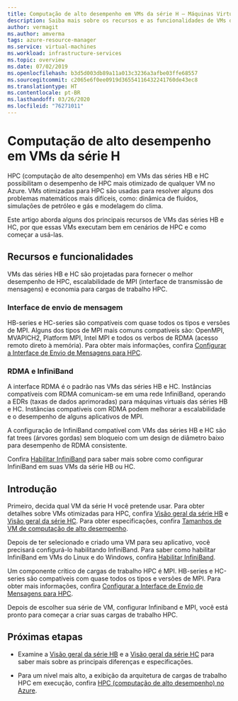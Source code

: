 ```yaml
---
title: Computação de alto desempenho em VMs da série H – Máquinas Virtuais do Azure
description: Saiba mais sobre os recursos e as funcionalidades de VMs da série H otimizadas para HPC.
author: vermagit
ms.author: amverma
tags: azure-resource-manager
ms.service: virtual-machines
ms.workload: infrastructure-services
ms.topic: overview
ms.date: 07/02/2019
ms.openlocfilehash: b3d5d003db89a11a013c3236a3afbe03ffe68557
ms.sourcegitcommit: c2065e6f0ee0919d36554116432241760de43ec8
ms.translationtype: HT
ms.contentlocale: pt-BR
ms.lasthandoff: 03/26/2020
ms.locfileid: "76271011"
---
```

# <a name="high-performance-computing-on-h-series-vms"></a>Computação de alto desempenho em VMs da série H

HPC (computação de alto desempenho) em VMs das séries HB e HC possibilitam o desempenho de HPC mais otimizado de qualquer VM no Azure. VMs otimizadas para HPC são usadas para resolver alguns dos problemas matemáticos mais difíceis, como: dinâmica de fluidos, simulações de petróleo e gás e modelagem do clima.

Este artigo aborda alguns dos principais recursos de VMs das séries HB e HC, por que essas VMs executam bem em cenários de HPC e como começar a usá-las.

## <a name="features-and-capabilities"></a>Recursos e funcionalidades

VMs das séries HB e HC são projetadas para fornecer o melhor desempenho de HPC, escalabilidade de MPI (interface de transmissão de mensagens) e economia para cargas de trabalho HPC.

### <a name="message-passing-interface"></a>Interface de envio de mensagem

HB-series e HC-series são compatíveis com quase todos os tipos e versões de MPI. Alguns dos tipos de MPI mais comuns compatíveis são: OpenMPI, MVAPICH2, Platform MPI, Intel MPI e todos os verbos de RDMA (acesso remoto direto à memória). Para obter mais informações, confira [Configurar a Interface de Envio de Mensagens para HPC](setup-mpi.md).

### <a name="rdma-and-infiniband"></a>RDMA e InfiniBand

A interface RDMA é o padrão nas VMs das séries HB e HC. Instâncias compatíveis com RDMA comunicam-se em uma rede InfiniBand, operando a EDRs (taxas de dados aprimoradas) para máquinas virtuais das séries HB e HC. Instâncias compatíveis com RDMA podem melhorar a escalabilidade e o desempenho de alguns aplicativos de MPI.

A configuração de InfiniBand compatível com VMs das séries HB e HC são fat trees (árvores gordas) sem bloqueio com um design de diâmetro baixo para desempenho de RDMA consistente.

Confira [Habilitar InfiniBand](enable-infiniband.md) para saber mais sobre como configurar InfiniBand em suas VMs da série HB ou HC.

## <a name="get-started"></a>Introdução

Primeiro, decida qual VM da série H você pretende usar. Para obter detalhes sobre VMs otimizadas para HPC, confira [Visão geral da série HB](hb-series-overview.md) e [Visão geral da série HC](hc-series-overview.md). Para obter especificações, confira [Tamanhos de VM de computação de alto desempenho](https://docs.microsoft.com/azure/virtual-machines/linux/sizes-hpc).

Depois de ter selecionado e criado uma VM para seu aplicativo, você precisará configurá-lo habilitando InfiniBand. Para saber como habilitar InfiniBand em VMs do Linux e do Windows, confira [Habilitar InfiniBand](enable-infiniband.md).

Um componente crítico de cargas de trabalho HPC é MPI. HB-series e HC-series são compatíveis com quase todos os tipos e versões de MPI. Para obter mais informações, confira [Configurar a Interface de Envio de Mensagens para HPC](setup-mpi.md).

Depois de escolher sua série de VM, configurar Infiniband e MPI, você está pronto para começar a criar suas cargas de trabalho HPC.

## <a name="next-steps"></a>Próximas etapas

- Examine a [Visão geral da série HB](hb-series-overview.md) e a [Visão geral da série HC](hc-series-overview.md) para saber mais sobre as principais diferenças e especificações.

- Para um nível mais alto, a exibição da arquitetura de cargas de trabalho HPC em execução, confira [HPC (computação de alto desempenho) no Azure](https://docs.microsoft.com/azure/architecture/topics/high-performance-computing/).
